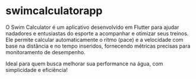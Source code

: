 # swimcalculatorapp

O Swim Calculator é um aplicativo desenvolvido em Flutter para ajudar nadadores e entusiastas do esporte a acompanhar e otimizar seus treinos. Ele permite calcular automaticamente o ritmo (pace) e a velocidade com base na distância e no tempo inseridos, fornecendo métricas precisas para monitoramento de desempenho.

Ideal para quem busca melhorar sua performance na água, com simplicidade e eficiência!
